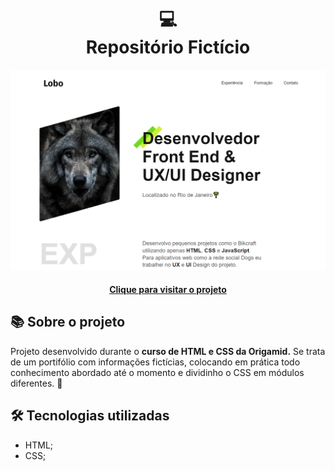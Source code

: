 <h1 align="center">
  💻<br>Repositório Fictício
</h1>

<div align="center">
  <img src="./images/Lobo-Screenshot.png" alt="Imagem do projeto Repositório Fictício">
</div>

<h4 align="center"><a href="https://repositorio-ficticio.vercel.app/" target="_blank">Clique para visitar o projeto</a></h4>

## 📚 Sobre o projeto

Projeto desenvolvido durante o <strong>curso de HTML e CSS da Origamid.</strong> 
Se trata de um portifólio com informações fictícias, colocando em prática todo conhecimento abordado até o momento e dividinho o CSS em módulos diferentes. 🚀

## 🛠️ Tecnologias utilizadas

- HTML;
- CSS;
